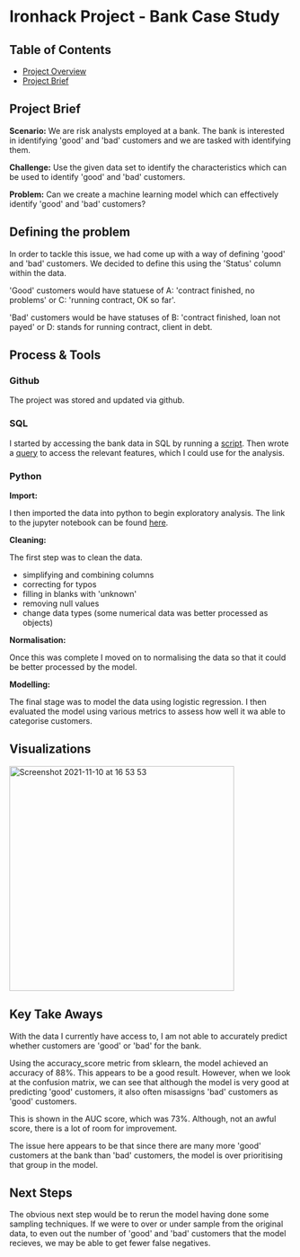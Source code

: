 # Ironhack Project - Bank Case Study

## Table of Contents
- [Project Overview](#Project-Overview)
- [Project Brief](#Project-Brief)


## Project Brief

**Scenario:** We are risk analysts employed at a bank. The bank is interested in identifying 'good' and 'bad' customers and we are tasked with identifying them.

**Challenge:** Use the given data set to identify the characteristics which can be used to identify 'good' and 'bad' customers.

**Problem:** Can we create a machine learning model which can effectively identify 'good' and 'bad' customers?


## Defining the problem

In order to tackle this issue, we had come up with a way of defining 'good' and 'bad' customers. We decided to define this using the 'Status' column within the data.

'Good' customers would have statuese of A: 'contract finished, no problems' or C: 'running contract, OK so far'. 

'Bad' customers would be have statuses of B: 'contract finished, loan not payed' or D: stands for running contract, client in debt.


## Process & Tools

### Github

The project was stored and updated via github.

### SQL

I started by accessing the bank data in SQL by running a [script](https://github.com/zachighton/example_layout/blob/main/bank_sql_dump_script.sql). Then wrote a [query](https://github.com/zachighton/example_layout/blob/main/bank_sql_query.sql) to access the relevant features, which I could use for the analysis.

### Python

**Import:**

I then imported the data into python to begin exploratory analysis. The link to the jupyter notebook can be found [here](https://github.com/zachighton/example_layout/blob/main/log_regression_bank.ipynb).

**Cleaning:**

The first step was to clean the data.
- simplifying and combining columns
- correcting for typos
- filling in blanks with 'unknown'
- removing null values
- change data types (some numerical data was better processed as objects)

**Normalisation:**

Once this was complete I moved on to normalising the data so that it could be better processed by the model.

**Modelling:**

The final stage was to model the data using logistic regression. I then evaluated the model using various metrics to assess how well it wa able to categorise customers.

## Visualizations

<img width="400" alt="Screenshot 2021-11-10 at 16 53 53" src="https://user-images.githubusercontent.com/89530964/141146633-465d0271-c077-499d-8c11-b615ff54caa3.png">


## Key Take Aways

With the data I currently have access to, I am not able to accurately predict whether customers are 'good' or 'bad' for the bank.

Using the accuracy_score metric from sklearn, the model achieved an accuracy of 88%. This appears to be a good result. However, when we look at the confusion matrix, we can see that although the model is very good at predicting 'good' customers, it also often misassigns 'bad' customers as 'good' customers.

This is shown in the AUC score, which was 73%. Although, not an awful score, there is a lot of room for improvement.

The issue here appears to be that since there are many more 'good' customers at the bank than 'bad' customers, the model is over prioritising that group in the model.


## Next Steps

The obvious next step would be to rerun the model having done some sampling techniques. If we were to over or under sample from the original data, to even out the number of 'good' and 'bad' customers that the model recieves, we may be able to get fewer false negatives.





